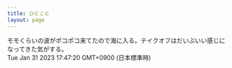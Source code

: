```yaml
---
title: ひとこと
layout: page
---
```

<div class="box" dt="1675154840709">
  モモくらいの波がポコポコ来てたので海に入る。テイクオフはだいぶいい感じになってきた気がする。
  <div class="content is-small">Tue Jan 31 2023 17:47:20 GMT+0900 (日本標準時)</div>
</div>